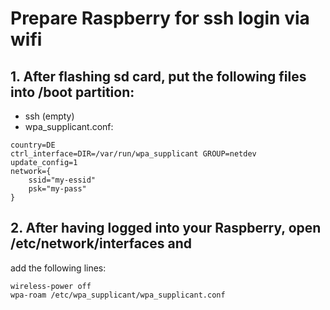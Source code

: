 # Prepare Raspberry for ssh login via wifi

## 1. After flashing sd card, put the following files into /boot partition:
- ssh (empty)
- wpa_supplicant.conf:
```
country=DE
ctrl_interface=DIR=/var/run/wpa_supplicant GROUP=netdev
update_config=1
network={
    ssid="my-essid"
    psk="my-pass"
}
```
## 2. After having logged into your Raspberry, open /etc/network/interfaces and
add the following lines:
```
wireless-power off
wpa-roam /etc/wpa_supplicant/wpa_supplicant.conf
```

